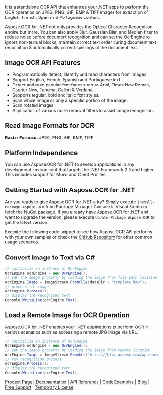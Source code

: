 It is a standalone OCR API that enhances your .NET apps to perform the OCR operation on JPEG, PNG, GIF, BMP & TIFF images for extraction of English, French, Spanish & Portuguese content.

Aspose.OCR for .NET not only provides the Optical Character Recognition engine but more. You can also apply Blur, Gaussian Blur, and Median filter to reduce noise before document recognition and can set the OcrEngine to ignore non-textual blocks, maintain correct text order during document text recognition & automatically correct spellings of the document text.

## Image OCR API Features
- Programmatically detect, identify and read characters from images.
- Support English, French, Spanish and Portuguese text.
- Detect and read popular font faces such as Arial, Times New Roman, Courier New, Tahoma, Calibri & Verdana.
- Supports regular, bold and italic font styles.
- Scan whole image or only a specific portion of the image.
- Scan rotated images.
- Application of various noise removal filters to assist image recognition.

## Read Image Formats for OCR
**Raster Formats:** JPEG, PNG, GIF, BMP, TIFF

## Platform Independence
You can use Aspose.OCR for .NET to develop applications in any development environment that targets the .NET Framework 2.0 and higher. This includes support for Mono and Client Profiles. 

## Getting Started with Aspose.OCR for .NET
Are you ready to give Aspose.OCR for .NET a try? Simply execute `Install-Package Aspose.OCR` from Package Manager Console in Visual Studio to fetch the NuGet package. If you already have Aspose.OCR for .NET and want to upgrade the version, please execute `Update-Package Aspose.OCR` to get the latest version.

Execute the following code snippet to see how Aspose.OCR API performs with your own samples or check the [GitHub Repository](https://github.com/aspose-ocr/Aspose.OCR-for-.NET) for other common usage scenarios. 

## Convert Image to Text via C#
```csharp
// initialize an instance of OcrEngine
OcrEngine ocrEngine = new OcrEngine();
// set the Image property by loading the image from file path location or an instance of MemoryStream 
ocrEngine.Image = ImageStream.FromFile(dataDir + "template.bmp");
// process the image
ocrEngine.Process();
// display the recognized text
Console.WriteLine(ocrEngine.Text);
```

## Load a Remote Image for OCR Operation
Aspose.OCR for .NET enables your .NET applications to perform OCR in various scenarios such as accessing a remote JPG image via URL.
```csharp
// initialize an instance of OcrEngine
OcrEngine ocrEngine = new OcrEngine();
// set the Image property by loading the image from remote location
ocrEngine.Image = ImageStream.FromUrl("https://blog.aspose.com/wp-content/uploads/sites/2/2019/03/SampleTextOnline.jpg");
// run recognition process
ocrEngine.Process();
// display the recognized text
Console.WriteLine(ocrEngine.Text);
```

[Product Page](https://products.aspose.com/ocr/net) | [Documentation](https://docs.aspose.com/display/ocrnet/Home) | [API Reference](https://apireference.aspose.com/net/ocr) | [Code Examples](https://github.com/aspose-ocr/Aspose.OCR-for-.NET) | [Blog](https://blog.aspose.com/category/ocr/) | [Free Support](https://forum.aspose.com/c/ocr) |  [Temporary License](https://purchase.aspose.com/temporary-license)